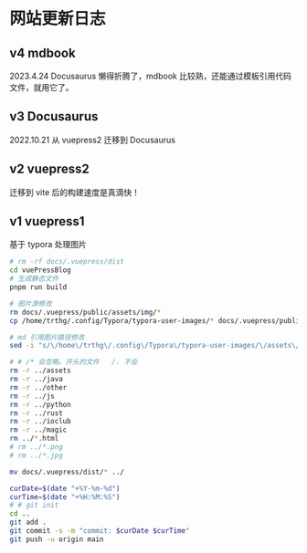 # 网站更新日志

## v4 mdbook

2023.4.24 Docusaurus 懒得折腾了，mdbook 比较熟，还能通过模板引用代码文件，就用它了。

## v3 Docusaurus

2022.10.21 从 vuepress2 迁移到 Docusaurus

## v2 vuepress2

迁移到 vite 后的构建速度是真滴快！

## v1 vuepress1

基于 typora 处理图片

```sh
# rm -rf docs/.vuepress/dist
cd vuePressBlog
# 生成静态文件
pnpm run build

# 图片源修改
rm docs/.vuepress/public/assets/img/*
cp /home/trthg/.config/Typora/typora-user-images/* docs/.vuepress/public/assets/img/

# md 引用图片路径修改
sed -i "s/\/home\/trthg\/.config\/Typora\/typora-user-images/\/assets\/img/g" `grep -rl "/assets/img" ./`

# # /* 会忽略。开头的文件   /. 不会
rm -r ../assets
rm -r ../java
rm -r ../other
rm -r ../js
rm -r ../python
rm -r ../rust
rm -r ../ioclub
rm -r ../magic
rm ../*.html
# rm ../*.png
# rm ../*.jpg

mv docs/.vuepress/dist/* ../

curDate=$(date "+%Y-%m-%d")
curTime=$(date "+%H:%M:%S")
# # git init
cd ..
git add .
git commit -s -m "commit: $curDate $curTime"
git push -u origin main
```
